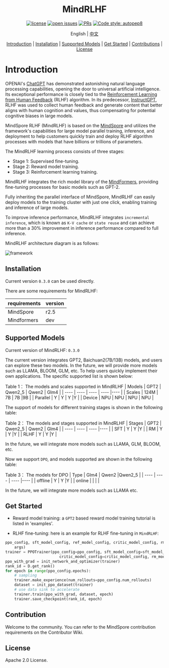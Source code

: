 <div align="center">

# MindRLHF

[![license](https://img.shields.io/github/license/mindspore-lab/mindrlhf.svg)](https://github.com/mindspore-lab/mindrlhf/blob/main/LICENSE.md)
[![open issues](https://img.shields.io/github/issues/mindspore-lab/mindrlhf)](https://github.com/mindspore-lab/mindrlhf/issues)
[![PRs](https://img.shields.io/badge/PRs-welcome-pink.svg)](https://github.com/mindspore-lab/mindrlhf/pulls)
[![Code style: autopep8](https://img.shields.io/badge/code_style-autopep8-blue)](https://github.com/hhatto/autopep8)

English | [中文](README_CN.md)

[Introduction](#introduction) |
[Installation](#installation) |
[Supported Models](#supported-models) |
[Get Started](#get-started) |
[Contributions](#Contributions) |
[License](#License)

</div>

# Introduction

OPENAI's [ChatGPT](https://openai.com/blog/chatgpt) has demonstrated astonishing natural language processing capabilities, opening the door to universal artificial intelligence. Its exceptional performance is closely tied to the [Reinforcement Learning from Human Feedback](https://openai.com/research/learning-from-human-preferences) (RLHF) algorithm. In its predecessor, [InstructGPT](https://openai.com/research/instruction-following), RLHF was used to collect human feedback and generate content that better aligns with human cognition and values, thus compensating for potential cognitive biases in large models.

MindSpore RLHF (MindRLHF) is based on the [MindSpore](https://gitee.com/mindspore/mindspore) and utilizes the framework's capabilities for large model parallel training, inference, and deployment to help customers quickly train and deploy RLHF algorithm processes with models that have billions or trillions of parameters.

The MindRLHF learning process consists of three stages:

* Stage 1: Supervised fine-tuning.
* Stage 2: Reward model training.
* Stage 3: Reinforcement learning training.

MindRLHF integrates the rich model library of the [MindFormers](https://github.com/mindspore-lab/mindformers), providing fine-tuning processes for basic models such as GPT-2.

Fully inheriting the parallel interface of MindSpore, MindRLHF can easily deploy models to the training cluster with just one click, enabling training and inference of large models.

To improve inference performance, MindRLHF integrates `incremental inference`, which is known as `K-V cache` or `state reuse` and can achieve more than a 30% improvement in inference performance compared to full inference.

MindRLHF architecture diagram is as follows:

![framework](https://github.com/mindspore-lab/mindrlhf/blob/master/images/framework.jpg)

## Installation

Current version `0.3.0` can be used directly.

There are some requirements for MindRLHF:

|  requirements   | version |
|  ----   |---------|
| MindSpore    | r2.5    |
| Mindformers | dev     |

## Supported Models

Current version of MindRLHF: `0.3.0`

The current version integrates GPT2, Baichuan2(7B/13B) models, and users can explore these two models. In the future, we will provide more models such as LLAMA, BLOOM, GLM, etc. To help users quickly implement their own applications. The specific supported list is shown below:

Table 1： The models and scales supported in MindRLHF
|  Models   |  GPT2   |  Qwen2_5 | Qwen2 | Glm4 |
|  ----     |  ----   |  ----   |  ----   |----   |
| Scales    | 124M    | 7B    | 7B    |9B    |
| Parallel  | Y       | Y            |   Y       |Y       |
| Device    | NPU     | NPU          |   NPU     | NPU     |

The support of models for different training stages is shown in the following table:

Table 2： The models and stages supported in MindRLHF
|  Stages     |  GPT2   |  Qwen2_5 | Qwen2 | Glm4 |
|  ----       |  ----   |  ----        |----        |
| SFT         | Y       | Y            |Y            |
| RM          | Y       | Y            |Y            |
| RLHF        | Y       | Y            |Y            |

In the future, we will integrate more models such as LLAMA, GLM, BLOOM, etc.

Now we support `DPO`, and models supported are shown in the following table:

Table 3： The models for DPO
|  Type     |  Glm4   |  Qwen2       |Qwen2_5       |
|  ----     |  ----        |  ----        |----        |
| offline   | Y            | Y            |Y            |
| online    |              |              |             |

In the future, we will integrate more models such as LLAMA etc.

## Get Started

* Reward model training: a `GPT2` based reward model training tutorial is listed in 'examples'.

* RLHF fine-tuning: here is an example for RLHF fine-tuning in `MindRLHF`:

```python
ppo_config, sft_model_config, ref_model_config, critic_model_config, rm_model_config = init_configs(
    args)
trainer = PPOTrainer(ppo_config=ppo_config, sft_model_config=sft_model_config, ref_model_config=ref_model_config,
                        critic_model_config=critic_model_config, rm_model_config=rm_model_config)
ppo_with_grad = init_network_and_optimizer(trainer)
rank_id = D.get_rank()
for epoch in range(ppo_config.epochs):
    # sampling
    trainer.make_experience(num_rollouts=ppo_config.num_rollouts)
    dataset = init_ppo_dataset(trainer)
    # use data sink to accelerate
    trainer.train(ppo_with_grad, dataset, epoch)
    trainer.save_checkpoint(rank_id, epoch)
```

## Contribution

Welcome to the community. You can refer to the MindSpore contribution requirements on the Contributor Wiki.

## License

Apache 2.0 License.
